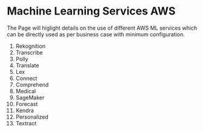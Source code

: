 # Machine Learning Services AWS

The Page will higlight details on the use of different AWS ML services which can be directly used as per business case with minimum configuration.

1. Rekognition
1. Transcribe
1. Polly
1. Translate
1. Lex
1. Connect
1. Comprehend
1. Medical
1. SageMaker
1. Forecast
1. Kendra
1. Personalized
1. Textract